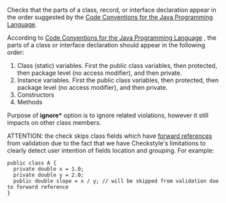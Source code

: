 Checks that the parts of a class, record, or interface declaration
appear in the order suggested by the [Code Conventions for the Java
Programming
Language](https://checkstyle.org/styleguides/sun-code-conventions-19990420/CodeConventions.doc2.html#a1852).

According to [Code Conventions for the Java Programming
Language](styleguides/sun-code-conventions-19990420/CodeConventions.doc2.html#a1852)
, the parts of a class or interface declaration should appear in the
following order:

1.  Class (static) variables. First the public class variables, then
    protected, then package level (no access modifier), and then
    private.
2.  Instance variables. First the public class variables, then
    protected, then package level (no access modifier), and then
    private.
3.  Constructors
4.  Methods

Purpose of **ignore\*** option is to ignore related violations, however
it still impacts on other class members.

ATTENTION: the check skips class fields which have [forward
references](https://docs.oracle.com/javase/specs/jls/se11/html/jls-8.html#jls-8.3.3)
from validation due to the fact that we have Checkstyle's limitations to
clearly detect user intention of fields location and grouping. For
example:

    public class A {
      private double x = 1.0;
      private double y = 2.0;
      public double slope = x / y; // will be skipped from validation due to forward reference
    }
